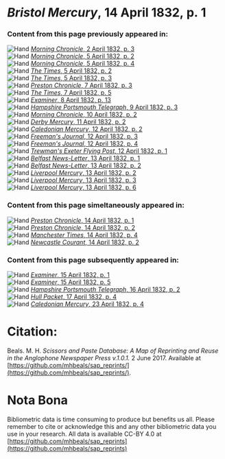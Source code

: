 # *Bristol Mercury*, 14 April 1832, p. 1  
  
### Content from this page previously appeared in:  
![Hand](http://scissorsandpaste.net/wp-content/uploads/2017/06/smallhandpointer.png) [*Morning Chronicle*, 2 April 1832, p. 3](https://mhbeals.github.io/sap_html/Morning-Chronicle/Morning-Chronicle-2-April-1832-p-3)  
![Hand](http://scissorsandpaste.net/wp-content/uploads/2017/06/smallhandpointer.png) [*Morning Chronicle*, 5 April 1832, p. 2](https://mhbeals.github.io/sap_html/Morning-Chronicle/Morning-Chronicle-5-April-1832-p-2)  
![Hand](http://scissorsandpaste.net/wp-content/uploads/2017/06/smallhandpointer.png) [*Morning Chronicle*, 5 April 1832, p. 4](https://mhbeals.github.io/sap_html/Morning-Chronicle/Morning-Chronicle-5-April-1832-p-4)  
![Hand](http://scissorsandpaste.net/wp-content/uploads/2017/06/smallhandpointer.png) [*The Times*, 5 April 1832, p. 2](https://mhbeals.github.io/sap_html/The-Times/The-Times-5-April-1832-p-2)  
![Hand](http://scissorsandpaste.net/wp-content/uploads/2017/06/smallhandpointer.png) [*The Times*, 5 April 1832, p. 3](https://mhbeals.github.io/sap_html/The-Times/The-Times-5-April-1832-p-3)  
![Hand](http://scissorsandpaste.net/wp-content/uploads/2017/06/smallhandpointer.png) [*Preston Chronicle*, 7 April 1832, p. 3](https://mhbeals.github.io/sap_html/Preston-Chronicle/Preston-Chronicle-7-April-1832-p-3)  
![Hand](http://scissorsandpaste.net/wp-content/uploads/2017/06/smallhandpointer.png) [*The Times*, 7 April 1832, p. 5](https://mhbeals.github.io/sap_html/The-Times/The-Times-7-April-1832-p-5)  
![Hand](http://scissorsandpaste.net/wp-content/uploads/2017/06/smallhandpointer.png) [*Examiner*, 8 April 1832, p. 13](https://mhbeals.github.io/sap_html/Examiner/Examiner-8-April-1832-p-13)  
![Hand](http://scissorsandpaste.net/wp-content/uploads/2017/06/smallhandpointer.png) [*Hampshire Portsmouth Telegraph*, 9 April 1832, p. 3](https://mhbeals.github.io/sap_html/Hampshire-Portsmouth-Telegraph/Hampshire-Portsmouth-Telegraph-9-April-1832-p-3)  
![Hand](http://scissorsandpaste.net/wp-content/uploads/2017/06/smallhandpointer.png) [*Morning Chronicle*, 10 April 1832, p. 2](https://mhbeals.github.io/sap_html/Morning-Chronicle/Morning-Chronicle-10-April-1832-p-2)  
![Hand](http://scissorsandpaste.net/wp-content/uploads/2017/06/smallhandpointer.png) [*Derby Mercury*, 11 April 1832, p. 2](https://mhbeals.github.io/sap_html/Derby-Mercury/Derby-Mercury-11-April-1832-p-2)  
![Hand](http://scissorsandpaste.net/wp-content/uploads/2017/06/smallhandpointer.png) [*Caledonian Mercury*, 12 April 1832, p. 2](https://mhbeals.github.io/sap_html/Caledonian-Mercury/Caledonian-Mercury-12-April-1832-p-2)  
![Hand](http://scissorsandpaste.net/wp-content/uploads/2017/06/smallhandpointer.png) [*Freeman's Journal*, 12 April 1832, p. 3](https://mhbeals.github.io/sap_html/Freeman's-Journal/Freeman's-Journal-12-April-1832-p-3)  
![Hand](http://scissorsandpaste.net/wp-content/uploads/2017/06/smallhandpointer.png) [*Freeman's Journal*, 12 April 1832, p. 4](https://mhbeals.github.io/sap_html/Freeman's-Journal/Freeman's-Journal-12-April-1832-p-4)  
![Hand](http://scissorsandpaste.net/wp-content/uploads/2017/06/smallhandpointer.png) [*Trewman's Exeter Flying Post*, 12 April 1832, p. 1](https://mhbeals.github.io/sap_html/Trewman's-Exeter-Flying-Post/Trewman's-Exeter-Flying-Post-12-April-1832-p-1)  
![Hand](http://scissorsandpaste.net/wp-content/uploads/2017/06/smallhandpointer.png) [*Belfast News-Letter*, 13 April 1832, p. 1](https://mhbeals.github.io/sap_html/Belfast-News-Letter/Belfast-News-Letter-13-April-1832-p-1)  
![Hand](http://scissorsandpaste.net/wp-content/uploads/2017/06/smallhandpointer.png) [*Belfast News-Letter*, 13 April 1832, p. 2](https://mhbeals.github.io/sap_html/Belfast-News-Letter/Belfast-News-Letter-13-April-1832-p-2)  
![Hand](http://scissorsandpaste.net/wp-content/uploads/2017/06/smallhandpointer.png) [*Liverpool Mercury*, 13 April 1832, p. 2](https://mhbeals.github.io/sap_html/Liverpool-Mercury/Liverpool-Mercury-13-April-1832-p-2)  
![Hand](http://scissorsandpaste.net/wp-content/uploads/2017/06/smallhandpointer.png) [*Liverpool Mercury*, 13 April 1832, p. 3](https://mhbeals.github.io/sap_html/Liverpool-Mercury/Liverpool-Mercury-13-April-1832-p-3)  
![Hand](http://scissorsandpaste.net/wp-content/uploads/2017/06/smallhandpointer.png) [*Liverpool Mercury*, 13 April 1832, p. 6](https://mhbeals.github.io/sap_html/Liverpool-Mercury/Liverpool-Mercury-13-April-1832-p-6)  
  
### Content from this page simeltaneously appeared in:  
![Hand](http://scissorsandpaste.net/wp-content/uploads/2017/06/smallhandpointer.png) [*Preston Chronicle*, 14 April 1832, p. 1](https://mhbeals.github.io/sap_html/Preston-Chronicle/Preston-Chronicle-14-April-1832-p-1)  
![Hand](http://scissorsandpaste.net/wp-content/uploads/2017/06/smallhandpointer.png) [*Preston Chronicle*, 14 April 1832, p. 2](https://mhbeals.github.io/sap_html/Preston-Chronicle/Preston-Chronicle-14-April-1832-p-2)  
![Hand](http://scissorsandpaste.net/wp-content/uploads/2017/06/smallhandpointer.png) [*Manchester Times*, 14 April 1832, p. 4](https://mhbeals.github.io/sap_html/Manchester-Times/Manchester-Times-14-April-1832-p-4)  
![Hand](http://scissorsandpaste.net/wp-content/uploads/2017/06/smallhandpointer.png) [*Newcastle Courant*, 14 April 1832, p. 2](https://mhbeals.github.io/sap_html/Newcastle-Courant/Newcastle-Courant-14-April-1832-p-2)  
  
### Content from this page subsequently appeared in:  
![Hand](http://scissorsandpaste.net/wp-content/uploads/2017/06/smallhandpointer.png) [*Examiner*, 15 April 1832, p. 1](https://mhbeals.github.io/sap_html/Examiner/Examiner-15-April-1832-p-1)  
![Hand](http://scissorsandpaste.net/wp-content/uploads/2017/06/smallhandpointer.png) [*Examiner*, 15 April 1832, p. 5](https://mhbeals.github.io/sap_html/Examiner/Examiner-15-April-1832-p-5)  
![Hand](http://scissorsandpaste.net/wp-content/uploads/2017/06/smallhandpointer.png) [*Hampshire Portsmouth Telegraph*, 16 April 1832, p. 2](https://mhbeals.github.io/sap_html/Hampshire-Portsmouth-Telegraph/Hampshire-Portsmouth-Telegraph-16-April-1832-p-2)  
![Hand](http://scissorsandpaste.net/wp-content/uploads/2017/06/smallhandpointer.png) [*Hull Packet*, 17 April 1832, p. 4](https://mhbeals.github.io/sap_html/Hull-Packet/Hull-Packet-17-April-1832-p-4)  
![Hand](http://scissorsandpaste.net/wp-content/uploads/2017/06/smallhandpointer.png) [*Caledonian Mercury*, 23 April 1832, p. 4](https://mhbeals.github.io/sap_html/Caledonian-Mercury/Caledonian-Mercury-23-April-1832-p-4)  


# Citation: 

Beals. M. H. *Scissors and Paste Database: A Map of Reprinting and Reuse in the Anglophone Newspaper Press v.1.0.1.* 2 June 2017. Available at [https://github.com/mhbeals/sap_reprints/](https://github.com/mhbeals/sap_reprints/). 

# Nota Bona

Bibliometric data is time consuming to produce but benefits us all. Please remember to cite or acknowledge this and any other bibliometric data you use in your research. All data is available CC-BY 4.0 at [https://github.com/mhbeals/sap_reprints](https://github.com/mhbeals/sap_reprints)